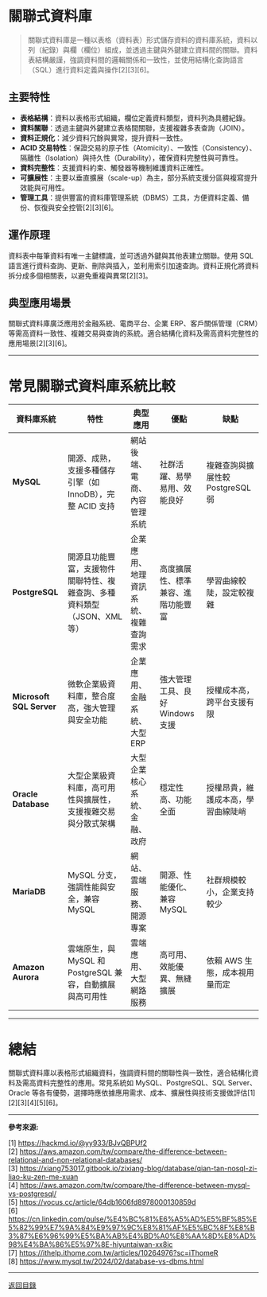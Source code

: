 # 關聯式資料庫

> 關聯式資料庫是一種以表格（資料表）形式儲存資料的資料庫系統，資料以列（紀錄）與欄（欄位）組成，並透過主鍵與外鍵建立資料間的關聯。資料表結構嚴謹，強調資料間的邏輯關係和一致性，並使用結構化查詢語言（SQL）進行資料定義與操作[2][3][6]。

## 主要特性

- **表格結構**：資料以表格形式組織，欄位定義資料類型，資料列為具體紀錄。
- **資料關聯**：透過主鍵與外鍵建立表格間關聯，支援複雜多表查詢（JOIN）。
- **資料正規化**：減少資料冗餘與異常，提升資料一致性。
- **ACID 交易特性**：保證交易的原子性（Atomicity）、一致性（Consistency）、隔離性（Isolation）與持久性（Durability），確保資料完整性與可靠性。
- **資料完整性**：支援資料約束、觸發器等機制維護資料正確性。
- **可擴展性**：主要以垂直擴展（scale-up）為主，部分系統支援分區與複寫提升效能與可用性。
- **管理工具**：提供豐富的資料庫管理系統（DBMS）工具，方便資料定義、備份、恢復與安全控管[2][3][6]。

## 運作原理

資料表中每筆資料有唯一主鍵標識，並可透過外鍵與其他表建立關聯。使用 SQL 語言進行資料查詢、更新、刪除與插入，並利用索引加速查詢。資料正規化將資料拆分成多個相關表，以避免重複與異常[2][3]。

## 典型應用場景

關聯式資料庫廣泛應用於金融系統、電商平台、企業 ERP、客戶關係管理（CRM）等需高資料一致性、複雜交易與查詢的系統。適合結構化資料及需高資料完整性的應用場景[2][3][6]。

---

# 常見關聯式資料庫系統比較

| 資料庫系統               | 特性                                                                     | 典型應用                             | 優點                               | 缺點                               |
| ------------------------ | ------------------------------------------------------------------------ | ------------------------------------ | ---------------------------------- | ---------------------------------- |
| **MySQL**                | 開源、成熟，支援多種儲存引擎（如 InnoDB），完整 ACID 支持                | 網站後端、電商、內容管理系統         | 社群活躍、易學易用、效能良好       | 複雜查詢與擴展性較 PostgreSQL 弱   |
| **PostgreSQL**           | 開源且功能豐富，支援物件關聯特性、複雜查詢、多種資料類型（JSON、XML 等） | 企業應用、地理資訊系統、複雜查詢需求 | 高度擴展性、標準兼容、進階功能豐富 | 學習曲線較陡，設定較複雜           |
| **Microsoft SQL Server** | 微軟企業級資料庫，整合度高，強大管理與安全功能                           | 企業應用、金融系統、大型 ERP         | 強大管理工具、良好 Windows 支援    | 授權成本高，跨平台支援有限         |
| **Oracle Database**      | 大型企業級資料庫，高可用性與擴展性，支援複雜交易與分散式架構             | 大型企業核心系統、金融、政府         | 穩定性高、功能全面                 | 授權昂貴，維護成本高，學習曲線陡峭 |
| **MariaDB**              | MySQL 分支，強調性能與安全，兼容 MySQL                                   | 網站、雲端服務、開源專案             | 開源、性能優化、兼容 MySQL         | 社群規模較小，企業支持較少         |
| **Amazon Aurora**        | 雲端原生，與 MySQL 和 PostgreSQL 兼容，自動擴展與高可用性                | 雲端應用、大型網路服務               | 高可用、效能優異、無縫擴展         | 依賴 AWS 生態，成本視用量而定      |

---

# 總結

關聯式資料庫以表格形式組織資料，強調資料間的關聯性與一致性，適合結構化資料及需高資料完整性的應用。常見系統如 MySQL、PostgreSQL、SQL Server、Oracle 等各有優勢，選擇時應依據應用需求、成本、擴展性與技術支援做評估[1][2][3][4][5][6]。

---

**參考來源:**

[1] https://hackmd.io/@yy933/BJvQBPUf2 \
[2] https://aws.amazon.com/tw/compare/the-difference-between-relational-and-non-relational-databases/ \
[3] https://xiang753017.gitbook.io/zixiang-blog/database/qian-tan-nosql-zi-liao-ku-zen-me-xuan \
[4] https://aws.amazon.com/tw/compare/the-difference-between-mysql-vs-postgresql/ \
[5] https://vocus.cc/article/64db1606fd8978000130859d \
[6] https://cn.linkedin.com/pulse/%E4%BC%81%E6%A5%AD%E5%BF%85%E5%82%99%E7%9A%84%E9%97%9C%E8%81%AF%E5%BC%8F%E8%B3%87%E6%96%99%E5%BA%AB%E4%BD%A0%E8%AA%8D%E8%AD%98%E4%BA%86%E5%97%8E-hiyuntaiwan-xx8ic \
[7] https://ithelp.ithome.com.tw/articles/10264976?sc=iThomeR \
[8] https://www.mysql.tw/2024/02/database-vs-dbms.html

---

[返回目錄](./../README.md)
